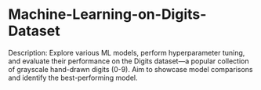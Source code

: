 # Machine-Learning-on-Digits-Dataset
Description: Explore various ML models, perform hyperparameter tuning, and evaluate their performance on the Digits dataset—a popular collection of grayscale hand-drawn digits (0-9). Aim to showcase model comparisons and identify the best-performing model.
